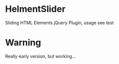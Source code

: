 HelmentSlider
=============

Sliding HTML Elements jQuery Plugin, usage see test

Warning
=======

Really early version, but working...